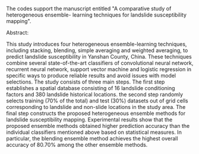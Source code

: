 The codes support the manuscript entitled "A comparative study of heterogeneous ensemble- learning techniques for landslide susceptibility mapping".

Abstract:

This study introduces four heterogeneous ensemble-learning techniques, including stacking, blending, simple averaging and weighted averaging, to predict landslide susceptibility in Yanshan County, China. These techniques combine several state-of-the-art classifiers of convolutional neural network, recurrent neural network, support vector machine and logistic regression in specific ways to produce reliable results and avoid issues with model selections. The study consists of three main steps. The first step establishes a spatial database consisting of 16 landslide conditioning factors and 380 landslide historical locations.  the second step randomly selects training (70% of the total) and test (30%) datasets out of grid cells corresponding to landslide and non-slide locations in the study area. The final step constructs the proposed heterogeneous ensemble methods for landslide susceptibility mapping. Experimental results show that the proposed ensemble methods obtained higher prediction accuracy than the individual classifiers mentioned above based on statistical measures. In particular, the blending ensemble method achieves the highest overall accuracy of 80.70% among the other ensemble methods. 
